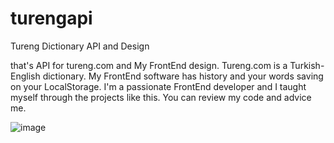 # turengapi
Tureng Dictionary API and Design

that's API for tureng.com and My FrontEnd design. Tureng.com is a Turkish-English dictionary. My FrontEnd software has history and your words saving on your LocalStorage. I'm a passionate FrontEnd developer and I taught myself through the projects like this. You can review my code and advice me.

![image](https://user-images.githubusercontent.com/104033738/179978307-6b00cda9-1929-4118-a8d3-3e16ae5fe73c.png)
